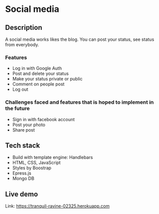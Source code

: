 # Social media

## Description

A social media works likes the blog. You can post your status, see status from everybody.

### Features

- Log in with Google Auth
- Post and delete your status
- Make your status private or public
- Comment on people post
- Log out 

### Challenges faced and features that is hoped to implement in the future

- Sign in with facebook account
- Post your photo
- Share post

## Tech stack

- Build with template engine: Handlebars
- HTML, CSS, JavaScript
- Styles by Boostrap
- Epress.js
- Mongo DB

## Live demo

Link: https://tranquil-ravine-02325.herokuapp.com
